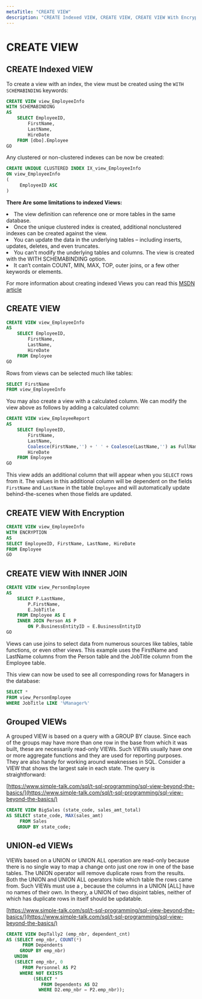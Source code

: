 ```yaml
---
metaTitle: "CREATE VIEW"
description: "CREATE Indexed VIEW, CREATE VIEW, CREATE VIEW With Encryption, CREATE VIEW With INNER JOIN, Grouped VIEWs, UNION-ed VIEWs"
---
```


# CREATE VIEW



## CREATE Indexed VIEW


To create a view with an index, the view must be created using the `WITH SCHEMABINDING` keywords:

```sql
CREATE VIEW view_EmployeeInfo
WITH SCHEMABINDING
AS   
    SELECT EmployeeID,
        FirstName,
        LastName,
        HireDate  
    FROM [dbo].Employee
GO

```

Any clustered or non-clustered indexes can be now be created:

```sql
CREATE UNIQUE CLUSTERED INDEX IX_view_EmployeeInfo
ON view_EmployeeInfo
(
     EmployeeID ASC
)

```

**There Are some limitations to indexed Views:**

<li>
The view definition can reference one or more tables in the same database.
</li>
<li>
Once the unique clustered index is created, additional nonclustered indexes can be created against the view.
</li>
<li>
You can update the data in the underlying tables – including inserts, updates, deletes, and even truncates.
</li>
<li>
You can’t modify the underlying tables and columns. The view is created with the WITH SCHEMABINDING option.
</li>
<li>
It can’t contain COUNT, MIN, MAX, TOP, outer joins, or a few other keywords or elements.
</li>

For more information about creating indexed Views you can read this [MSDN article](https://msdn.microsoft.com/en-us/library/ms191432.aspx)



## CREATE VIEW


```sql
CREATE VIEW view_EmployeeInfo
AS   
    SELECT EmployeeID,
        FirstName,
        LastName,
        HireDate  
    FROM Employee
GO

```

Rows from views can be selected much like tables:

```sql
SELECT FirstName
FROM view_EmployeeInfo

```

You may also create a view with a calculated column. We can modify the view above as follows by adding a calculated column:

```sql
CREATE VIEW view_EmployeeReport
AS   
    SELECT EmployeeID,
        FirstName,
        LastName,
        Coalesce(FirstName,'') + ' ' + Coalesce(LastName,'') as FullName,
        HireDate  
    FROM Employee
GO

```

This view adds an additional column that will appear when you `SELECT` rows from it. The values in this additional column will be dependent on the fields `FirstName` and `LastName` in the table `Employee` and will automatically update behind-the-scenes when those fields are updated.



## CREATE VIEW With Encryption


```sql
CREATE VIEW view_EmployeeInfo
WITH ENCRYPTION
AS   
SELECT EmployeeID, FirstName, LastName, HireDate  
FROM Employee
GO

```



## CREATE VIEW With INNER JOIN


```sql
CREATE VIEW view_PersonEmployee
AS  
    SELECT P.LastName,
        P.FirstName,
        E.JobTitle
    FROM Employee AS E
    INNER JOIN Person AS P  
        ON P.BusinessEntityID = E.BusinessEntityID
GO

```

Views can use joins to select data from numerous sources like tables, table functions, or even other views. This example uses the FirstName and LastName columns from the Person table and the JobTitle column from the Employee table.

This view can now be used to see all corresponding rows for Managers in the database:

```sql
SELECT *
FROM view_PersonEmployee
WHERE JobTitle LIKE '%Manager%'

```



## Grouped VIEWs


A grouped VIEW is based on a query with a GROUP BY clause. Since each of the groups may have more than one row in the base from which it was built, these are necessarily read-only VIEWs. Such VIEWs usually have one or more aggregate functions and they are used for reporting purposes. They are also handy for working around weaknesses in SQL. Consider a VIEW that shows the largest sale in each state. The query is straightforward:

[https://www.simple-talk.com/sql/t-sql-programming/sql-view-beyond-the-basics/](https://www.simple-talk.com/sql/t-sql-programming/sql-view-beyond-the-basics/)

```sql
CREATE VIEW BigSales (state_code, sales_amt_total)
AS SELECT state_code, MAX(sales_amt)
     FROM Sales
    GROUP BY state_code;

```



## UNION-ed VIEWs


VIEWs based on a UNION or UNION ALL operation are read-only because there is no single way to map a change onto just one row in one of the base tables. The UNION operator will remove duplicate rows from the results. Both the UNION and UNION ALL operators hide which table the rows came from. Such VIEWs must use a , because the columns in a UNION [ALL] have no names of their own. In theory, a UNION of two disjoint tables, neither of which has duplicate rows in itself should be updatable.

[https://www.simple-talk.com/sql/t-sql-programming/sql-view-beyond-the-basics/](https://www.simple-talk.com/sql/t-sql-programming/sql-view-beyond-the-basics/)

```sql
CREATE VIEW DepTally2 (emp_nbr, dependent_cnt)
AS (SELECT emp_nbr, COUNT(*)
      FROM Dependents
     GROUP BY emp_nbr)
   UNION
   (SELECT emp_nbr, 0
      FROM Personnel AS P2
     WHERE NOT EXISTS 
          (SELECT *
             FROM Dependents AS D2
            WHERE D2.emp_nbr = P2.emp_nbr));

```

